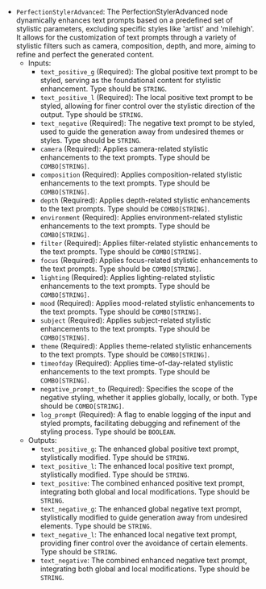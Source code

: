- `PerfectionStylerAdvanced`: The PerfectionStylerAdvanced node dynamically enhances text prompts based on a predefined set of stylistic parameters, excluding specific styles like 'artist' and 'milehigh'. It allows for the customization of text prompts through a variety of stylistic filters such as camera, composition, depth, and more, aiming to refine and perfect the generated content.
    - Inputs:
        - `text_positive_g` (Required): The global positive text prompt to be styled, serving as the foundational content for stylistic enhancement. Type should be `STRING`.
        - `text_positive_l` (Required): The local positive text prompt to be styled, allowing for finer control over the stylistic direction of the output. Type should be `STRING`.
        - `text_negative` (Required): The negative text prompt to be styled, used to guide the generation away from undesired themes or styles. Type should be `STRING`.
        - `camera` (Required): Applies camera-related stylistic enhancements to the text prompts. Type should be `COMBO[STRING]`.
        - `composition` (Required): Applies composition-related stylistic enhancements to the text prompts. Type should be `COMBO[STRING]`.
        - `depth` (Required): Applies depth-related stylistic enhancements to the text prompts. Type should be `COMBO[STRING]`.
        - `environment` (Required): Applies environment-related stylistic enhancements to the text prompts. Type should be `COMBO[STRING]`.
        - `filter` (Required): Applies filter-related stylistic enhancements to the text prompts. Type should be `COMBO[STRING]`.
        - `focus` (Required): Applies focus-related stylistic enhancements to the text prompts. Type should be `COMBO[STRING]`.
        - `lighting` (Required): Applies lighting-related stylistic enhancements to the text prompts. Type should be `COMBO[STRING]`.
        - `mood` (Required): Applies mood-related stylistic enhancements to the text prompts. Type should be `COMBO[STRING]`.
        - `subject` (Required): Applies subject-related stylistic enhancements to the text prompts. Type should be `COMBO[STRING]`.
        - `theme` (Required): Applies theme-related stylistic enhancements to the text prompts. Type should be `COMBO[STRING]`.
        - `timeofday` (Required): Applies time-of-day-related stylistic enhancements to the text prompts. Type should be `COMBO[STRING]`.
        - `negative_prompt_to` (Required): Specifies the scope of the negative styling, whether it applies globally, locally, or both. Type should be `COMBO[STRING]`.
        - `log_prompt` (Required): A flag to enable logging of the input and styled prompts, facilitating debugging and refinement of the styling process. Type should be `BOOLEAN`.
    - Outputs:
        - `text_positive_g`: The enhanced global positive text prompt, stylistically modified. Type should be `STRING`.
        - `text_positive_l`: The enhanced local positive text prompt, stylistically modified. Type should be `STRING`.
        - `text_positive`: The combined enhanced positive text prompt, integrating both global and local modifications. Type should be `STRING`.
        - `text_negative_g`: The enhanced global negative text prompt, stylistically modified to guide generation away from undesired elements. Type should be `STRING`.
        - `text_negative_l`: The enhanced local negative text prompt, providing finer control over the avoidance of certain elements. Type should be `STRING`.
        - `text_negative`: The combined enhanced negative text prompt, integrating both global and local modifications. Type should be `STRING`.
